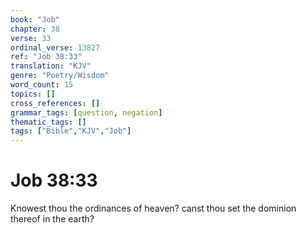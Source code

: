 ```yaml
---
book: "Job"
chapter: 38
verse: 33
ordinal_verse: 13827
ref: "Job 38:33"
translation: "KJV"
genre: "Poetry/Wisdom"
word_count: 15
topics: []
cross_references: []
grammar_tags: [question, negation]
thematic_tags: []
tags: ["Bible","KJV","Job"]
---
```


# Job 38:33

Knowest thou the ordinances of heaven? canst thou set the dominion thereof in the earth?
